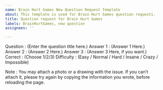 ```yaml
---
name: Brain Hurt Games New Question Request Template
about: This template is used for Brain Hurt Games question requests.
title: Question request for Brain Hurt Games
labels: BrainHurtGames, new question
assignees: ''

---
```


Question : (Enter the question title here.)
Answer 1 : (Answer 1 Here.)
Answer 2 : (Answer 2 Here.)
Answer 3 : (Answer 3 Here, if you want.)
Correct : (Choose 1/2/3)
Difficulty : (Easy / Normal / Hard / Insane / Crazy / Impossible)

Note : You may attach a photo or a drawing with the issue. If you can’t attach it, please try again by copying the information you wrote, before reloading the page.
